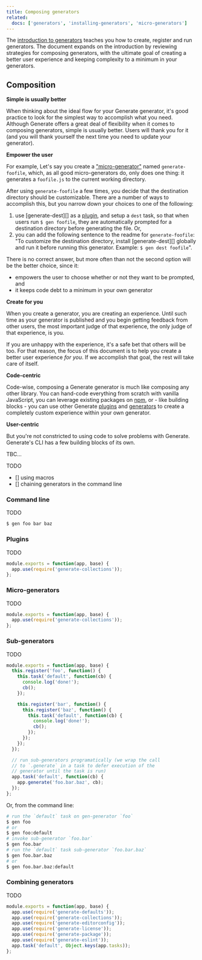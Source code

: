 ```yaml
---
title: Composing generators
related: 
  docs: ['generators', 'installing-generators', 'micro-generators']
---
```


The [introduction to generators](generators.md) teaches you how to create, register and run generators. 
The document expands on the introduction by reviewing strategies for composing generators, with the ultimate goal of creating a better user experience and keeping complexity to a minimum in your generators.

## Composition

**Simple is usually better**

When thinking about the ideal flow for your Generate generator, it's good practice to look for the simplest way to accomplish what you need. Although Generate offers a great deal of flexibility when it comes to composing generators, simple is usually better. Users will thank you for it (and you will thank yourself the next time you need to update your generator).

**Empower the user**

For example, Let's say you create a ["micro-generator"](#micro-generators) named `generate-foofile`, which, as all good micro-generators do, only does one thing: it generates a `foofile.js` to the current working directory. 

After using `generate-foofile` a few times, you decide that the destination directory should be customizable. There are a number of ways to accomplish this, but you narrow down your choices to one of the following:

1. use [generate-dest][] as a [plugin](api/plugins.md), and setup a `dest` task, so that when users run `$ gen foofile`, they are automatically prompted for a destination directory before generating the file. Or,
1. you can add the following sentence to the readme for `generate-foofile`: "To customize the destination directory, install [generate-dest][] globally and run it before running this generator. Example: `$ gen dest foofile`".

There is no correct answer, but more often than not the second option will be the better choice, since it:

- empowers the user to choose whether or not they want to be prompted, and 
- it keeps code debt to a minimum in your own generator

**Create for you**

When you create a generator, you are creating an experience. Until such time as your generator is published and you begin getting feedback from other users, the most important judge of that experience, the only judge of that experience, is you. 

If you are unhappy with the experience, it's a safe bet that others will be too. For that reason, the focus of this document is to help you create a better user experience _for you_. If we accomplish that goal, the rest will take care of itself.

**Code-centric**

Code-wise, composing a Generate generator is much like composing any other library. You can hand-code everything from scratch with vanilla JavaScript, you can leverage existing packages on [npm](https://www.npmjs.com), or - like building blocks - you can use other Generate [plugins](api/plugins.md) and [generators](docs/generators.md) to create a completely custom experience within your own generator. 

**User-centric**

But you're not constricted to using code to solve problems with Generate. Generate's CLI has a few building blocks of its own. 

TBC...

TODO

- [] using macros
- [] chaining generators in the command line

### Command line

TODO

```sh
$ gen foo bar baz
```

### Plugins

TODO

```js
module.exports = function(app, base) {
  app.use(require('generate-collections'));
};
```


### Micro-generators

TODO


```js
module.exports = function(app, base) {
  app.use(require('generate-collections'));
};
```


### Sub-generators

TODO


```js
module.exports = function(app, base) {
  this.register('foo', function() {
    this.task('default', function(cb) {
      console.log('done!');
      cb();
    });

    this.register('bar', function() {
      this.register('baz', function() {
        this.task('default', function(cb) {
          console.log('done!');
          cb();
        });
      });
    });
  });

  // run sub-generators programatically (we wrap the call 
  // to `.generate` in a task to defer execution of the 
  // generator until the task is run)
  app.task('default', function(cb) {
    app.generate('foo.bar.baz', cb);
  });
};
```

Or, from the command line:

```sh
# run the `default` task on gen-generator `foo`
$ gen foo
# or
$ gen foo:default
# invoke sub-generator `foo.bar`
$ gen foo.bar
# run the `default` task sub-generator `foo.bar.baz`
$ gen foo.bar.baz
# or 
$ gen foo.bar.baz:default
```

### Combining generators

TODO


```js
module.exports = function(app, base) {
  app.use(require('generate-defaults'));
  app.use(require('generate-collections'));
  app.use(require('generate-editorconfig'));
  app.use(require('generate-license'));
  app.use(require('generate-package'));
  app.use(require('generate-eslint'));
  app.task('default', Object.keys(app.tasks));
};
```
